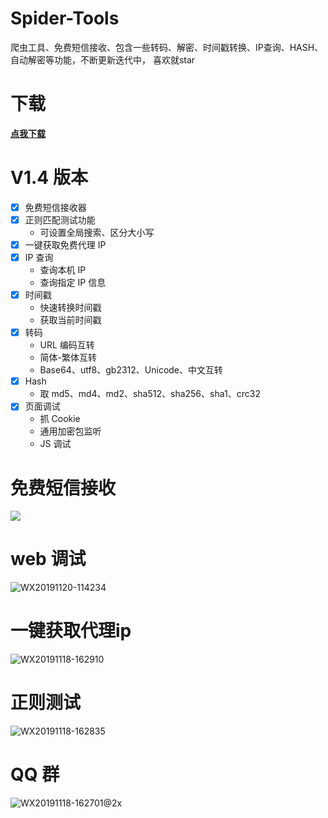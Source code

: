 # Spider-Tools
爬虫工具、免费短信接收、包含一些转码、解密、时间戳转换、IP查询、HASH、自动解密等功能，不断更新迭代中， 喜欢就star

# 下载
[**点我下载**](https://github.com/wkunzhi/Spider-Tools/releases)

# V1.4 版本
- [x] 免费短信接收器
- [x] 正则匹配测试功能
  - 可设置全局搜索、区分大小写
- [x] 一键获取免费代理 IP
- [x] IP 查询
  - 查询本机 IP
  - 查询指定 IP 信息
- [x] 时间戳
  - 快速转换时间戳
  - 获取当前时间戳
- [x] 转码
  - URL 编码互转
  - 简体-繁体互转
  - Base64、utf8、gb2312、Unicode、中文互转
- [x] Hash
  - 取 md5、md4、md2、sha512、sha256、sha1、crc32
- [x] 页面调试
  - 抓 Cookie
  - 通用加密包监听
  - JS 调试


# 免费短信接收
![](https://zok-blog.oss-cn-hangzhou.aliyuncs.com/images/20191213/phone.png)

# web 调试
![WX20191120-114234](https://zok-blog.oss-cn-hangzhou.aliyuncs.com/images/20191213/web%E8%B0%83%E8%AF%95.png)

# 一键获取代理ip
![WX20191118-162910](https://zok-blog.oss-cn-hangzhou.aliyuncs.com/images/20191213/%E5%85%8D%E8%B4%B9ip.png)

# 正则测试
![WX20191118-162835](https://zok-blog.oss-cn-hangzhou.aliyuncs.com/images/20191213/zz.png)

# QQ 群
![WX20191118-162701@2x](https://zok-blog.oss-cn-hangzhou.aliyuncs.com/2019/11/18/wx201911181627012x.png)


